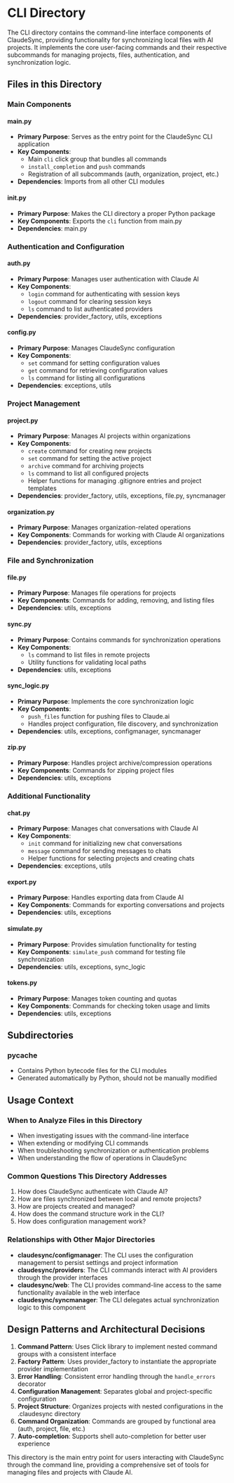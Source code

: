 # CLI Directory

The CLI directory contains the command-line interface components of ClaudeSync, providing functionality for synchronizing local files with AI projects. It implements the core user-facing commands and their respective subcommands for managing projects, files, authentication, and synchronization logic.

## Files in this Directory

### Main Components

#### main.py
- **Primary Purpose**: Serves as the entry point for the ClaudeSync CLI application
- **Key Components**: 
  - Main `cli` click group that bundles all commands
  - `install_completion` and `push` commands
  - Registration of all subcommands (auth, organization, project, etc.)
- **Dependencies**: Imports from all other CLI modules

#### __init__.py
- **Primary Purpose**: Makes the CLI directory a proper Python package
- **Key Components**: Exports the `cli` function from main.py
- **Dependencies**: main.py

### Authentication and Configuration

#### auth.py
- **Primary Purpose**: Manages user authentication with Claude AI
- **Key Components**: 
  - `login` command for authenticating with session keys
  - `logout` command for clearing session keys
  - `ls` command to list authenticated providers
- **Dependencies**: provider_factory, utils, exceptions

#### config.py
- **Primary Purpose**: Manages ClaudeSync configuration
- **Key Components**: 
  - `set` command for setting configuration values
  - `get` command for retrieving configuration values
  - `ls` command for listing all configurations
- **Dependencies**: exceptions, utils

### Project Management

#### project.py
- **Primary Purpose**: Manages AI projects within organizations
- **Key Components**: 
  - `create` command for creating new projects
  - `set` command for setting the active project
  - `archive` command for archiving projects
  - `ls` command to list all configured projects
  - Helper functions for managing .gitignore entries and project templates
- **Dependencies**: provider_factory, utils, exceptions, file.py, syncmanager

#### organization.py
- **Primary Purpose**: Manages organization-related operations
- **Key Components**: Commands for working with Claude AI organizations
- **Dependencies**: provider_factory, utils, exceptions

### File and Synchronization

#### file.py
- **Primary Purpose**: Manages file operations for projects
- **Key Components**: Commands for adding, removing, and listing files
- **Dependencies**: utils, exceptions

#### sync.py
- **Primary Purpose**: Contains commands for synchronization operations
- **Key Components**: 
  - `ls` command to list files in remote projects
  - Utility functions for validating local paths
- **Dependencies**: utils, exceptions

#### sync_logic.py
- **Primary Purpose**: Implements the core synchronization logic
- **Key Components**: 
  - `push_files` function for pushing files to Claude.ai
  - Handles project configuration, file discovery, and synchronization
- **Dependencies**: utils, exceptions, configmanager, syncmanager

#### zip.py
- **Primary Purpose**: Handles project archive/compression operations
- **Key Components**: Commands for zipping project files
- **Dependencies**: utils, exceptions

### Additional Functionality

#### chat.py
- **Primary Purpose**: Manages chat conversations with Claude AI
- **Key Components**: 
  - `init` command for initializing new chat conversations
  - `message` command for sending messages to chats
  - Helper functions for selecting projects and creating chats
- **Dependencies**: exceptions, utils

#### export.py
- **Primary Purpose**: Handles exporting data from Claude AI
- **Key Components**: Commands for exporting conversations and projects
- **Dependencies**: utils, exceptions

#### simulate.py
- **Primary Purpose**: Provides simulation functionality for testing
- **Key Components**: `simulate_push` command for testing file synchronization
- **Dependencies**: utils, exceptions, sync_logic

#### tokens.py
- **Primary Purpose**: Manages token counting and quotas
- **Key Components**: Commands for checking token usage and limits
- **Dependencies**: utils, exceptions

## Subdirectories

### __pycache__
- Contains Python bytecode files for the CLI modules
- Generated automatically by Python, should not be manually modified

## Usage Context

### When to Analyze Files in this Directory

- When investigating issues with the command-line interface
- When extending or modifying CLI commands
- When troubleshooting synchronization or authentication problems
- When understanding the flow of operations in ClaudeSync

### Common Questions This Directory Addresses

1. How does ClaudeSync authenticate with Claude AI?
2. How are files synchronized between local and remote projects?
3. How are projects created and managed?
4. How does the command structure work in the CLI?
5. How does configuration management work?

### Relationships with Other Major Directories

- **claudesync/configmanager**: The CLI uses the configuration management to persist settings and project information
- **claudesync/providers**: The CLI commands interact with AI providers through the provider interfaces
- **claudesync/web**: The CLI provides command-line access to the same functionality available in the web interface
- **claudesync/syncmanager**: The CLI delegates actual synchronization logic to this component

## Design Patterns and Architectural Decisions

1. **Command Pattern**: Uses Click library to implement nested command groups with a consistent interface
2. **Factory Pattern**: Uses provider_factory to instantiate the appropriate provider implementation
3. **Error Handling**: Consistent error handling through the `handle_errors` decorator
4. **Configuration Management**: Separates global and project-specific configuration
5. **Project Structure**: Organizes projects with nested configurations in the .claudesync directory
6. **Command Organization**: Commands are grouped by functional area (auth, project, file, etc.)
7. **Auto-completion**: Supports shell auto-completion for better user experience

This directory is the main entry point for users interacting with ClaudeSync through the command line, providing a comprehensive set of tools for managing files and projects with Claude AI.

